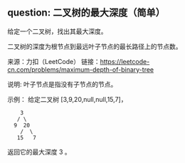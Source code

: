 ## question: 二叉树的最大深度（简单）

给定一个二叉树，找出其最大深度。

二叉树的深度为根节点到最远叶子节点的最长路径上的节点数。

来源：力扣（LeetCode）
链接：https://leetcode-cn.com/problems/maximum-depth-of-binary-tree


说明: 叶子节点是指没有子节点的节点。

示例：
给定二叉树 [3,9,20,null,null,15,7]，
```text
    3
   / \
  9  20
    /  \
   15   7
```

返回它的最大深度 3 。

